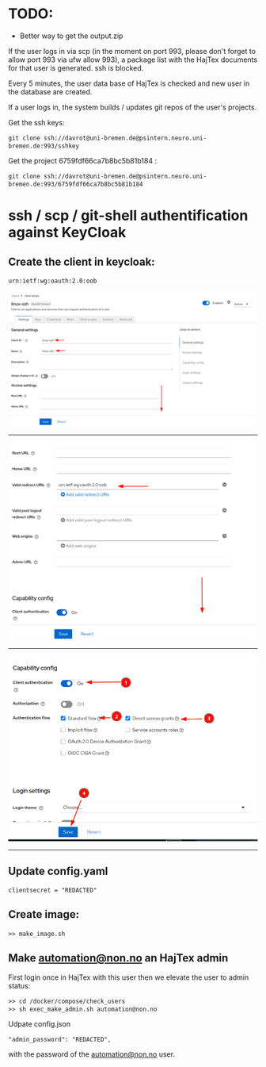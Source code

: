# TODO:
* Better way to get the output.zip


If the user logs in via scp (in the moment on port 993, please don't forget to allow port 993 via ufw allow 993), a package list with the HajTex documents for that user is generated. ssh is blocked. 

Every 5 minutes, the user data base of HajTex is checked and new user in the database are created. 

If a user logs in, the system builds / updates git repos of the user's projects. 

Get the ssh keys:

```
git clone ssh://davrot@uni-bremen.de@psintern.neuro.uni-bremen.de:993/sshkey
```

Get the project 6759fdf66ca7b8bc5b81b184 :

```
git clone ssh://davrot@uni-bremen.de@psintern.neuro.uni-bremen.de:993/6759fdf66ca7b8bc5b81b184
```


# ssh / scp / git-shell authentification against KeyCloak

## Create the client in keycloak:

```
urn:ietf:wg:oauth:2.0:oob
```

![A](01.png)

---

![B](02.png)

---

![C](03.png)

---


## Update config.yaml

```
clientsecret = "REDACTED"
```

## Create image:

```
>> make_image.sh
```

## Make automation@non.no an HajTex admin

First login once in HajTex with this user then we elevate the user to admin status:

```
>> cd /docker/compose/check_users
>> sh exec_make_admin.sh automation@non.no
```

Udpate config.json
```
"admin_password": "REDACTED",
```
with the password of the automation@non.no user.
